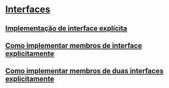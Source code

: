 # [Interfaces](index.md)
## [Implementação de interface explícita](explicit-interface-implementation.md)
## [Como implementar membros de interface explicitamente](how-to-explicitly-implement-interface-members.md)
## [Como implementar membros de duas interfaces explicitamente](how-to-explicitly-implement-members-of-two-interfaces.md)
